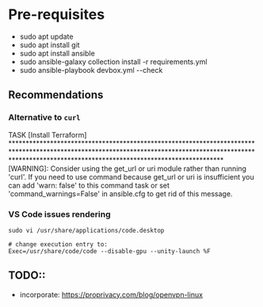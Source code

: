 # Pre-requisites

- sudo apt update
- sudo apt install git
- sudo apt install ansible
- sudo ansible-galaxy collection install -r requirements.yml
- sudo ansible-playbook devbox.yml --check


## Recommendations

### Alternative to `curl`

TASK [Install Terraform] ************************************************************************************************************************************************************************************************************
[WARNING]: Consider using the get_url or uri module rather than running 'curl'.  If you need to use command because get_url or uri is insufficient you can add 'warn: false' to this command task or set 'command_warnings=False' in
ansible.cfg to get rid of this message.

### VS Code issues rendering

```
sudo vi /usr/share/applications/code.desktop

# change execution entry to:
Exec=/usr/share/code/code --disable-gpu --unity-launch %F
```

## TODO::

- incorporate: https://proprivacy.com/blog/openvpn-linux
